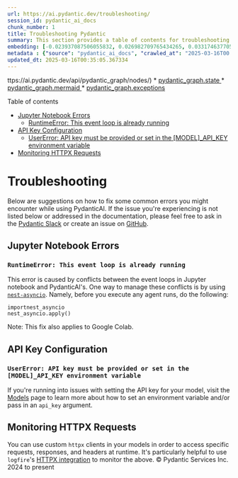 ```yaml
---
url: https://ai.pydantic.dev/troubleshooting/
session_id: pydantic_ai_docs
chunk_number: 1
title: Troubleshooting Pydantic
summary: This section provides a table of contents for troubleshooting common issues with Pydantic, including Jupyter Notebook errors, API key configuration errors, and monitoring HTTPX requests.
embedding: [-0.023937087506055832, 0.026982709765434265, 0.03317463770508766, -0.03496173769235611, 0.011760887689888477, -0.0080797104164958, -0.018009448423981667, 0.025308875367045403, 0.017292091622948647, 0.02281700260937214, -0.0029889896977692842, -0.04213531315326691, -0.03684952110052109, -0.035012081265449524, -0.003961198031902313, -0.003075513057410717, -0.014674365520477295, 0.045558493584394455, -0.006308341398835182, 0.05960359796881676, 0.059502918273210526, 0.018991095945239067, 0.01323965098708868, 0.03768014535307884, 0.018235983327031136, 0.020199276506900787, 0.030053503811359406, 0.019934987649321556, 0.007828006520867348, 0.018487688153982162, 0.023937087506055832, -0.011779765598475933, -0.03196645900607109, 0.0017650770023465157, -0.0015448356280103326, 0.007047723047435284, 0.033250149339437485, 0.008545364253222942, 0.003602519165724516, 0.05733826011419296, -0.008476145565509796, -0.01982172019779682, 0.007746202405542135, 0.0496361069381237, -0.04392241686582565, 0.004099635407328606, -0.010489780455827713, 0.005465131718665361, 0.0017855280311778188, 0.010231783613562584, -0.04548298195004463, 0.030053503811359406, -0.04674150422215462, -0.020778197795152664, -0.009558473713696003, -0.007035137619823217, -0.01230834424495697, -0.0004872839490417391, -0.011521768756210804, -0.041908781975507736, 0.051599398255348206, -0.012950190342962742, -0.020841123536229134, 0.05112116038799286, -0.0002967358741443604, -0.012226540595293045, -0.03010384552180767, -0.008054540492594242, -0.06851393729448318, -0.01390666700899601, 0.021571066230535507, 0.00015800350229255855, -0.02879498153924942, -0.03702571615576744, 0.005984271876513958, -0.0382087267935276, 0.007343475706875324, 0.10083277523517609, -0.016562148928642273, -0.025296291336417198, -0.0036622988991439342, 0.01707814261317253, -0.02693236991763115, -0.00966544821858406, 0.0034420574083924294, -0.03184060379862785, -0.08482437580823898, -0.010848458856344223, -0.037654977291822433, -0.02484322339296341, -0.02007342502474785, -0.0038353456184267998, -0.028216062113642693, 0.051599398255348206, 0.07007449865341187, 0.01671317219734192, 0.04465235769748688, -0.010395390912890434, 0.029097028076648712, 0.024654444307088852, 0.007072893436998129, -0.05618041753768921, -0.061617232859134674, 0.0192553848028183, 0.0427645742893219, -0.00796644389629364, 0.016625074669718742, 0.011452550068497658, -0.0048987967893481255, -0.02131936140358448, -0.10883697867393494, -0.024729955941438675, -0.013176724314689636, -0.023270070552825928, -0.06906768679618835, -0.04102781414985657, -0.02154589630663395, -0.013025701977312565, 0.0023392776492983103, -0.03682435303926468, -0.03684952110052109, 0.006258000154048204, 0.030380720272660255, 0.0030880982521921396, 0.014498172327876091, -0.004269535653293133, 0.02977662906050682, -0.032268501818180084, -0.05834507569670677, -0.018890414386987686, 0.013491354882717133, -0.04042372480034828, 0.03453384339809418, -0.04883065074682236, -0.015014166943728924, -0.04870479926466942, -0.011742009781301022, 0.0009305196581408381, -0.007186160422861576, 0.005804932210594416, 0.025409558787941933, -0.025774529203772545, -0.02160882204771042, 0.01736760325729847, -0.02801469899713993, 0.015366553328931332, 0.004549556877464056, -0.0016282127471640706, -0.01184898428618908, 0.027561631053686142, 0.049862638115882874, 0.042034633457660675, -0.00827478151768446, -0.02337075211107731, -0.029726287350058556, 0.0017587844049558043, 0.02478029765188694, 0.05915053188800812, 0.007374938577413559, -0.060610417276620865, -0.04077611118555069, 0.08462301641702652, -0.030909297987818718, 0.004905089270323515, -0.03179026395082474, -0.009111698716878891, -0.027108563110232353, -0.024075524881482124, -0.013554281555116177, -0.047320425510406494, -0.006481388118118048, -0.037529125809669495, 0.004452021326869726, 0.04263872280716896, 0.02029995806515217, -0.034886229783296585, -0.026026234030723572, -0.002123755868524313, -0.01724174991250038, -0.0038793939165771008, -0.05195178464055061, -0.04404826834797859, -0.061717916280031204, 0.0072490861639380455, -0.036195091903209686, -0.007494498044252396, 0.003939173649996519, 0.016348199918866158, -0.044123779982328415, 0.031060321256518364, 0.033350832760334015, 0.00042003169073723257, -0.01373047474771738, 0.01080441102385521, -0.002059256425127387, -0.012396440841257572, 0.03252020850777626, -0.017845841124653816, -0.01206293236464262, 0.02576194331049919, -0.02144521474838257, -0.0011688522063195705, 0.018852658569812775, 0.01795910857617855, 0.024239132180809975, -0.02615208551287651, -0.022024134173989296, -0.014875729568302631, -0.026126915588974953, -0.029197709634900093, -0.003508129855617881, -0.02592555247247219, 0.017455698922276497, 0.00612900173291564, 0.0168138537555933, 0.009998956695199013, -0.05285792052745819, 0.0038856863975524902, 0.004716311115771532, 0.005081282462924719, -0.037428442388772964, 0.04122917726635933, 0.029852140694856644, -0.00991086009889841, 0.01923021487891674, 0.0038038825150579214, 0.04022236168384552, -0.046212926506996155, 0.006613533012568951, 0.03866179287433624, 0.004093342460691929, 0.017619306221604347, -0.014724706299602985, 0.016675416380167007, 0.05154905840754509, -0.050944969058036804, 0.005839542020112276, -0.03453384339809418, -0.008532778359949589, 0.0024179352913051844, -0.0003822760481853038, -0.009237551130354404, -0.03727741912007332, 0.05904984846711159, 0.03239435330033302, 0.015140019357204437, -0.001557420939207077, -0.01857578381896019, 0.03481071814894676, 0.038837987929582596, 0.04155639559030533, 0.02340850792825222, 0.024792881682515144, -0.017669647932052612, 0.0051819640211761, -0.04966127499938011, -0.0032060847152024508, 0.015693768858909607, -0.06096280366182327, 0.0011192979291081429, 0.034559011459350586, 0.04978712648153305, -0.05904984846711159, -0.007009967230260372, -0.018814902752637863, -0.03750395402312279, -0.019670698791742325, 0.000669769651722163, -0.05804303288459778, -0.048402752727270126, 0.04296593740582466, 0.028492936864495277, 0.031161002814769745, -0.03662298992276192, -0.020350299775600433, 0.018827488645911217, 0.0002985056780744344, 0.04812587797641754, -0.019116947427392006, -0.007809128612279892, 0.030607253313064575, 0.017745159566402435, 0.04616258293390274, 0.0463639497756958, 0.009432622231543064, 0.05275724083185196, -0.02076561190187931, -0.005940223578363657, -0.007343475706875324, -0.017946522682905197, 0.029373902827501297, 0.04855377599596977, 0.014057690277695656, 0.018160471692681313, 0.03825906664133072, -0.012226540595293045, 0.03307395800948143, 0.0225275419652462, 0.01385632622987032, -0.030531741678714752, -0.01853802800178528, -0.010074468329548836, -0.05406610295176506, -0.03969378024339676, 0.004574727267026901, 0.0355909988284111, 0.008142637088894844, 0.005270060617476702, 0.05260621756315231, 0.0025201900862157345, -0.011748302727937698, -0.016209762543439865, -0.034609355032444, 0.023030951619148254, -0.01335291750729084, -0.022288423031568527, 0.07762563228607178, -0.030028333887457848, 0.029852140694856644, -0.012849508784711361, -0.04991298168897629, -0.059301555156707764, 0.01769481785595417, -0.020035669207572937, -0.028920834884047508, -0.017027800902724266, 0.03229367360472679, -0.0028395401313900948, 0.014850558713078499, -0.0035458856727927923, 0.029751459136605263, -0.042714234441518784, 0.012547464109957218, 0.01841217651963234, -0.006972211413085461, -0.01805979013442993, 0.017178824171423912, -0.001713162986561656, -0.0026822248473763466, 0.05260621756315231, -0.04465235769748688, -0.02445308119058609, -0.04948508366942406, -0.019431577995419502, -0.0424373596906662, -0.014158371835947037, -0.004162561148405075, 0.029952822253108025, -0.01988464593887329, 0.012516000308096409, -0.021696917712688446, 0.019972743466496468, -0.0012852655490860343, 0.0163230299949646, -0.018235983327031136, 0.027888845652341843, -0.006229683756828308, -0.013491354882717133, -0.041707418859004974, -0.0024383862037211657, -0.09318096190690994, -0.012302052229642868, -0.01200000662356615, 0.01084216684103012, -0.015127433463931084, -0.01016885694116354, -0.009287891909480095, -0.029071856290102005, 0.02869429998099804, 0.0098731042817235, 0.022338764742016792, 0.019645527005195618, 0.010760362260043621, -0.003432618686929345, -0.030607253313064575, 0.010615632869303226, 0.008344000205397606, 0.014473002403974533, 0.04004616662859917, 0.02803986892104149, 0.03425696864724159, 0.011987421661615372, 0.00920608825981617, -0.023609871044754982, 0.03528895601630211, 0.020450981333851814, -0.00920608825981617, -0.019532261416316032, -0.01900368183851242, 0.02435239963233471, 0.027108563110232353, -0.02879498153924942, -0.028946004807949066, -0.01433456502854824, 0.010288416408002377, -0.00662611797451973, -0.007595180068165064, 0.02418879233300686, 0.09992664307355881, -0.001990037737414241, -0.015920301899313927, -0.026454132050275803, -0.030808616429567337, 0.054116442799568176, 0.00502779521048069, -0.015580501407384872, 0.041355032473802567, 0.0532103069126606, -0.0064562177285552025, -0.02416362054646015, 0.007267964072525501, -0.0326460599899292, 0.0033319368958473206, -0.02912219800055027, -0.014548514038324356, -0.06423495709896088, 0.025157853960990906, 0.004134244751185179, 0.010175149887800217, 0.02826640196144581, 0.01720399409532547, -0.09277823567390442, -0.020023083314299583, 0.014850558713078499, -0.07470586150884628, 0.02866913005709648, 0.01877714693546295, -0.06196961924433708, 0.035339295864105225, -0.06438598036766052, 0.023043537512421608, 0.015920301899313927, -0.0022857903968542814, -0.03254537656903267, 0.03903935104608536, -0.030682764947414398, 0.03846042975783348, -0.01084216684103012, 0.005732567515224218, -0.015643427148461342, 0.019079193472862244, -0.02582487091422081, -0.013415844179689884, 0.04535713046789169, -0.012497122399508953, -0.004354485776275396, -0.0266051534563303, -0.03528895601630211, 0.014473002403974533, -0.0010296282125636935, -0.0027593092527240515, -0.019267970696091652, 0.02422654815018177, 0.018663879483938217, -0.002192974556237459, -0.057992689311504364, 0.05557632818818092, -0.011314112693071365, 0.02980179898440838, 0.026630323380231857, 0.012333515100181103, 0.03289776295423508, -0.02314421907067299, 0.03634611517190933, -0.008218148723244667, 0.007683276664465666, -0.008306244388222694, -0.0057357135228812695, -0.004379656165838242, -0.015265870839357376, 0.006493973080068827, -0.03944207727909088, 0.016247518360614777, -0.07395075261592865, -0.03594338521361351, -0.025799699127674103, -0.0026444692630320787, 0.02834191359579563, -0.01661248877644539, 0.015114848501980305, -0.029600435867905617, 0.0055909836664795876, 0.015983229503035545, 0.014007349498569965, 0.03616992011666298, 0.03956792876124382, -0.0006414529052563012, -0.009596229530870914, -0.00966544821858406, 0.014649195596575737, -0.04419929161667824, 0.023433677852153778, 0.045331958681344986, -0.013151554390788078, 0.00413109827786684, 0.0024572641123086214, -0.03757946565747261, -0.031161002814769745, 0.021822771057486534, -0.007286841981112957, -0.03299844637513161, -0.03669850155711174, -0.0052889385260641575, 0.04812587797641754, -0.013831156305968761, -0.018550613895058632, -0.004716311115771532, -0.02373572438955307, 0.031035151332616806, 0.051045648753643036, -0.01116308942437172, 0.014800217933952808, 0.034659694880247116, 0.02291768416762352, -0.03309912607073784, 0.02826640196144581, -0.009130576625466347, 0.018135301768779755, -0.021004730835556984, 0.006311487406492233, 0.023332996293902397, -0.03795702010393143, -0.004020977765321732, -0.015567916445434093, -0.004090196453034878, -0.041606735438108444, -0.010030419565737247, -0.01701521687209606, 0.013025701977312565, -0.0064688026905059814, 0.007645520847290754, -0.005842688027769327, -0.009847934357821941, -0.012742534279823303, -0.045004744082689285, 0.03121134452521801, -0.000849502335768193, -0.0058458345010876656, -0.04452650621533394, -0.02209964580833912, -0.00950184091925621, 0.03345151245594025, -0.023685382679104805, 0.017871011048555374, 0.0027781871613115072, 0.012616682797670364, 0.005927638150751591, -0.006777140777558088, -0.010124809108674526, 0.030934469774365425, 0.03503724932670593, -0.021860526874661446, 0.008941798470914364, -0.029097028076648712, 0.013101213611662388, 0.008123759180307388, -0.004162561148405075, -0.03627060353755951, 0.01798427850008011, 0.023169388994574547, -0.01269848644733429, -0.02050132304430008, 0.021621406078338623, 0.01279916800558567, -0.012591511942446232, 0.04762246832251549, 0.019758794456720352, -0.03229367360472679, -0.04100264608860016, -0.0074126943945884705, -0.0010862617054954171, 0.010061882436275482, -0.003470374271273613, -0.02680651657283306, 0.019205044955015182, -0.01951967552304268, -0.01599581353366375, 0.000898270052857697, 0.005949662532657385, 0.008822239004075527, -0.02281700260937214, -0.025673847645521164, -0.004127951804548502, 0.04684218764305115, -0.061164166778326035, 0.006531728897243738, -0.00477609084919095, 0.016788681969046593, 0.008797068148851395, 0.022087059915065765, 0.005166232585906982, -0.02715890295803547, -0.02099214680492878, -0.012471952475607395, -0.001427635783329606, 0.004049294162541628, 0.0463639497756958, 0.0058584194630384445, 0.002312534023076296, 0.018223397433757782, 0.01104982290416956, -0.0077147395350039005, -0.016109080985188484, -0.0030487694311887026, -0.023119047284126282, 0.007425279356539249, 0.029323561117053032, 0.037856340408325195, -0.013013117015361786, -0.012962776236236095, -0.03571685403585434, -0.02457893267273903, -0.0001999870000872761, -0.0368998646736145, -0.014586268924176693, 0.009394866414368153, -0.007211330812424421, 0.025409558787941933, 0.026353448629379272, -0.03186577558517456, 0.019570015370845795, 0.0063681211322546005, -0.0018704782705754042, -0.022250667214393616, -0.017556380480527878, 0.013755644671618938, -0.02142004296183586, -0.04404826834797859, -0.041153665632009506, 0.00542108342051506, -0.01798427850008011, 0.02826640196144581, 0.03747878223657608, 0.0045558493584394455, -0.014573683962225914, 0.01626010425388813, -0.03992031514644623, -0.01104982290416956, -0.015127433463931084, -0.04218565672636032, -0.021269021555781364, 0.01769481785595417, 0.008004199713468552, 0.0028002113103866577, 0.027838505804538727, -0.04981229826807976, 0.0025249095633625984, 0.030531741678714752, 0.03989514708518982, 0.007639228366315365, -0.004442582372575998, -0.01196225080639124, 0.03581753373146057, 0.02467961609363556, 0.024918735027313232, 0.013378088362514973, -0.001341899042017758, -0.019708452746272087, -0.005776615813374519, 0.04508025571703911, -0.05142320692539215, 0.052153147757053375, -0.0015873108059167862, -0.013805985450744629, -0.025485068559646606, 0.021004730835556984, 0.005584691185504198, 0.020979560911655426, 0.02281700260937214, -0.016637660562992096, -0.02572418935596943, 0.05834507569670677, 0.011320404708385468, 0.026529641821980476, -0.029650777578353882, -0.015781864523887634, 0.04573468863964081, -0.04815104976296425, -0.02934873104095459, 0.031186172738671303, -0.028417425230145454, -0.012213955633342266, -0.06131519004702568, 0.030607253313064575, 0.046338777989149094, -0.039416905492544174, 0.005534350406378508, 0.02230100892484188, -0.0069029927253723145, -0.013025701977312565, 0.02383640594780445, -0.017216579988598824, -0.020551662892103195, -0.011433672159910202, -0.01096801832318306, 0.019570015370845795, -0.02980179898440838, 0.018827488645911217, 0.014410076662898064, -0.08175358176231384, -0.014321980066597462, 0.004508655052632093, 0.018009448423981667, 0.009117991663515568, 0.004955430049449205, -0.011880447156727314, 0.00961510743945837, 0.008268489502370358, 0.05240485444664955, -0.014712121337652206, -0.05031570792198181, 0.013705303892493248, -0.0231819748878479, 0.021986378356814384, -0.05623076111078262, -0.002875722711905837, 0.013755644671618938, 0.0564824640750885, -0.013365503400564194, -0.0029669655486941338, 0.01439749076962471, 0.0078028361313045025, -0.016234932467341423, -0.007444157265126705, -0.00303618423640728, -0.008803361095488071, 0.016625074669718742, 0.02605140395462513, -0.0024478251580148935, -0.0027640287298709154, -0.04319247230887413, -0.023433677852153778, -0.008035662584006786, -0.03611958026885986, 0.01537913829088211, -0.009117991663515568, -0.03989514708518982, 0.037000544369220734, -0.04168224707245827, 0.0018610393162816763, -0.025321461260318756, -0.008822239004075527, -0.0059465160593390465, 0.021998964250087738, 0.025900380685925484, -0.022804416716098785, -0.008564242161810398, 0.04022236168384552, 0.015228115022182465, -0.011364453472197056, -0.00333822937682271, 0.009696911089122295, -0.005056112073361874, -0.00991086009889841, 0.02142004296183586, 0.006689044181257486, -0.011226016096770763, 0.020161520689725876, -0.0031651826575398445, -0.015127433463931084, -0.03861145302653313, 0.008463559672236443, -0.017141068354249, 0.02478029765188694, 0.007934981025755405, -0.00039564783219248056, 0.03682435303926468, -0.0004298638959880918, 0.003265864448621869, 0.008633460849523544, -0.015265870839357376, -0.02778816409409046, 0.0013285272289067507, 0.03926588594913483, 0.02582487091422081, -0.03778082877397537, -0.012667023576796055, -0.03184060379862785, 0.05046673119068146, -0.002444678917527199, -0.029097028076648712, -0.013365503400564194, -0.021923452615737915, -0.01000524964183569, 0.0192553848028183, -0.029424242675304413, -0.005836395546793938, -0.03163924068212509, -0.043796561658382416, -0.0004656531091313809, -0.08467335253953934, -0.03254537656903267, 0.00031364726601168513, -0.023886745795607567, 0.009891982190310955, -0.032595716416835785, -0.013025701977312565, -0.08608289808034897, 0.010508658364415169, -0.00607236847281456, 0.024503422901034355, 0.05185110494494438, -0.03440798819065094, 0.005789200775325298, 0.02248978614807129, -0.010043005459010601, -0.010175149887800217, 0.011238601058721542, 0.007796543184667826, -0.025900380685925484, -0.01184898428618908, 0.035012081265449524, -0.024088110774755478, 0.017971692606806755, 0.007947565987706184, 0.02715890295803547, 0.0001325380872003734, 0.010879921726882458, 0.002367594512179494, -0.0001067777193384245, 0.06524177640676498, -0.013277406804263592, -0.024239132180809975, 0.0022087059915065765, -0.006663873791694641, 0.055022578686475754, 0.007821713574230671, -0.0005411644233390689, -0.020287374034523964, -0.008180392906069756, -0.00886628683656454, -0.016398541629314423, 0.06483905017375946, -0.004458313807845116, 0.0385107696056366, -0.00017717629089020193, -0.02328265644609928, -0.018550613895058632, -0.013592037372291088, 0.05024019628763199, 0.015580501407384872, -0.0004935765755362809, -0.006182488985359669, -0.02866913005709648, -0.026655495166778564, -0.01428422424942255, 0.0019758795388042927, -0.03871213644742966, 0.04221082478761673, -0.006232829764485359, -0.0020325130317360163, 0.02396225742995739, 0.058093372732400894, -0.06831257045269012, 0.011748302727937698, -0.0176318921148777, -0.00037205053376965225, 0.01384374126791954, -0.00052346644224599, -0.03430730849504471, -0.012050347402691841, -0.02826640196144581, 0.005052965600043535, -0.006242268718779087, -0.0064247543923556805, -0.003577348543331027, 0.015882546082139015, -0.0030928177293390036, -0.0013474050210788846, 0.010206612758338451, -0.015504990704357624, -0.0016423711786046624, 0.01831149496138096, 0.006701629143208265, 0.00656948471441865, 0.0022905098740011454, -0.024138450622558594, 0.02510751225054264, -0.004074464552104473, -0.014674365520477295, 0.05109599232673645, -0.01160357240587473, -0.004514947533607483, 0.015341382473707199, -0.021004730835556984, -0.001958574866876006, -0.019909817725419998, 0.015190360136330128, -0.028996344655752182, -0.01390666700899601, 0.0036119578871876, -0.021533310413360596, 0.010716314427554607, -0.01857578381896019, 0.029600435867905617, 0.004952284041792154, 0.0032281088642776012, 0.03946724906563759, 0.030632423236966133, -0.007676983717828989, 0.022288423031568527, 0.0012199797201901674, 0.06317780166864395, -0.0007248299662023783, -0.030833788216114044, -0.028719469904899597, 0.05230417102575302, 0.0231819748878479, 0.0011452549370005727, 0.016662830486893654, 0.004341900814324617, -0.0060220276936888695, -0.003319351701065898, 0.03783116862177849, -0.007205038331449032, -0.027888845652341843, 0.013592037372291088, 0.030607253313064575, -0.0078028361313045025, -0.023660212755203247, 0.044400654733181, 0.0017902475083246827, 0.009325647726655006, -0.016599904745817184, -0.01054641418159008, -0.007739909924566746, 0.0017147361068055034, 0.016725756227970123, 0.00894809141755104, -0.0072490861639380455, 0.03805770352482796, -0.009866812266409397, -0.013931837864220142, 0.026756176725029945, -0.0039549050852656364, 0.006538021378219128, 0.007828006520867348, -0.0029370756819844246, -0.007450449746102095, 0.0007425279472954571, -0.02703305147588253, -0.029323561117053032, 0.0073686460964381695, -0.004272682126611471, -0.0030833787750452757, 0.016247518360614777, -0.005959101486951113, 0.04100264608860016, -0.015681182965636253, -0.015014166943728924, 0.02144521474838257, -0.004496069625020027, 0.035213444381952286, 0.023005781695246696, -0.051700081676244736, -0.015467234887182713, 0.010741484351456165, -0.0008369170827791095, 0.027838505804538727, -0.012912435457110405, -0.01808496005833149, 0.0073371827602386475, -0.001615627552382648, -0.0037252248730510473, -0.004738335032016039, -0.0018783439882099628, -0.014926070347428322, 0.012578926980495453, 0.0007208971073850989, 0.015454648993909359, 0.0222003273665905, 0.036094408482313156, 0.06942006945610046, 0.029147367924451828, 0.06297643482685089, -0.021596236154437065, 0.015605672262609005, -0.025082342326641083, -0.03463452309370041, 0.008023077622056007, 0.013415844179689884, 0.028845323249697685, -0.00462821451947093, 0.010282124392688274, 0.02537180297076702, -0.018487688153982162, 0.007299427408725023, 0.019758794456720352, 0.013176724314689636, 0.020463567227125168, 0.0450550839304924, 0.014196127653121948, 0.01059675496071577, 0.0378815121948719, -0.004747773986309767, -0.01743052899837494, 0.0038573697675019503, 0.011307819746434689, 0.018336664885282516, 0.0030912444926798344, -0.02242686040699482, 0.016637660562992096, 0.01841217651963234, 0.011074992828071117, -0.024767711758613586, 0.03111066296696663, 0.03173992410302162, -0.01968328282237053, 0.034282136708498, -0.0026853710878640413, 0.005893028806895018, -0.026529641821980476, 0.024629274383187294, -0.026403790339827538, -0.03249503672122955, 0.0010359209263697267, 0.023823820054531097, -0.030959639698266983, -0.022993195801973343, -0.004672262817621231, 0.012547464109957218, 0.001947562675923109, 0.035213444381952286, 0.018198227509856224, 0.008476145565509796, 0.002230730140581727, -0.02781333401799202, -0.0014567391481250525, 0.014108031056821346, -0.030934469774365425, -0.00206554913893342, 0.020639760419726372, 0.005461985245347023, 0.026026234030723572, -0.014120616018772125, 0.015190360136330128, -0.010181442834436893, 0.015580501407384872, 0.013944422826170921, -0.011326697655022144, -0.024855807423591614, -0.00013961727381683886, 0.002992135938256979, 0.03793185204267502, 0.06222132593393326, 0.009275306947529316, -0.015039336867630482, -0.0025359217543154955, 0.0072805495001375675, 0.012201369740068913, -0.0068904077634215355, -0.00468484777957201, -0.0018783439882099628, 0.022061889991164207, 0.021243849769234657, -0.03012901544570923, 0.005515472497791052, -0.012572634033858776, 0.02308129146695137, -0.012497122399508953, -0.016662830486893654, -0.0002538674743846059, 0.006106977816671133, -0.044576846063137054, 0.01495124027132988, 0.03747878223657608, 0.020627174526453018, -0.026227597147226334, 0.021898280829191208, -0.049057185649871826, 0.01831149496138096, -0.02592555247247219, -0.010395390912890434, -0.015605672262609005, -0.023358168080449104, -0.020526492968201637, -0.03201679885387421, -0.012188784778118134, -0.004341900814324617, 0.0016911388374865055, -0.0031368660274893045, 0.037327758967876434, -0.020941805094480515, 0.0016879925969988108, -0.05235451087355614, 0.004448874853551388, 0.01116308942437172, 0.040172021836042404, 0.015630843117833138, 0.02412586472928524, -0.01279916800558567, 0.007790250703692436, -0.0050655510276556015, -0.003898271592333913, 0.014045104384422302, 0.003113268641754985, -0.04447616636753082, 0.00896067637950182, -0.021571066230535507, -0.021822771057486534, 0.03211747854948044, -0.026101745665073395, -0.00930676981806755, -0.020526492968201637, -0.045885708183050156, 0.04085162281990051, 0.0112637709826231, -0.027083391323685646, 0.0005808865535072982, 0.019481919705867767, -0.007060308009386063, 0.009281598962843418, 0.0007594393100589514, -0.015316211618483067, -0.01609649509191513, -0.013805985450744629, 0.016625074669718742, 0.0022999488282948732, 0.027762994170188904, 0.005012063775211573, 0.012226540595293045, 0.03639645501971245, -0.01808496005833149, -0.006311487406492233, -0.004071318544447422, 0.0262779388576746, -0.005962247494608164, -0.012113274075090885, -0.012201369740068913, 0.012459367513656616, 0.011314112693071365, -0.046338777989149094, 0.011528060771524906, -0.06881597638130188, -0.014108031056821346, 0.011232308112084866, -0.01269848644733429, -0.005310962442308664, -0.0002723520155996084, 0.00991086009889841, -0.009942322969436646, 0.01090509258210659, -0.029424242675304413, -0.009589937515556812, 0.005855273455381393, -0.012364977970719337, 0.0011869434965774417, 0.06347984820604324, 0.013881497085094452, -0.019242800772190094, 0.029147367924451828, 0.014145786873996258, 0.0036622988991439342, 0.017027800902724266, 0.028946004807949066, 0.012396440841257572, -0.031689584255218506, -0.008532778359949589, 0.0545191690325737, 0.008941798470914364, -0.0030235990416258574, 0.017329847440123558, 0.00027176208095625043, 0.004011538811028004, -0.005068697035312653, -0.0020167813636362553, 0.0007000528275966644, 0.01935606822371483, 0.05295860394835472, -0.02011118084192276, -0.014712121337652206, -0.0005993710947223008, -0.01586996205151081, 0.015165189281105995, -0.0039863684214651585, 0.012295759283006191, 0.02105507254600525, 0.0008699533063918352, -0.04195912182331085, 0.01385632622987032, -0.000951757188886404, -0.03974412381649017, 0.02105507254600525, -0.007840591482818127, -0.015844792127609253, -0.00557525223121047, 0.02379865013062954, 0.031714752316474915, -0.001411117729730904, -5.933734428253956e-05, -0.008891457691788673, -0.019343482330441475, 0.031236514449119568, 0.018865244463086128, 0.001390666700899601, -0.0011216576676815748, 0.027058221399784088, 0.03717673942446709, -0.005773469340056181, 0.013214480131864548, -0.0035175688099116087, -0.01079182606190443, 0.007230208721011877, 0.009942322969436646, 0.06901734322309494, 0.0028049307875335217, 0.033678047358989716, -0.03209231048822403, 0.017908766865730286, 0.010527536273002625, 0.03425696864724159, -0.002723126905038953, -0.015920301899313927, -0.0010500792413949966, 0.006538021378219128, 0.007582594640552998, -0.0005789200658909976, -0.013038286939263344, 0.026227597147226334, 0.02768748253583908, 0.025245949625968933, 0.012742534279823303, 0.01795910857617855, -0.022703735157847404, 0.00945150014013052, 0.02746094949543476, 0.024704786017537117, -0.022011548280715942, -0.012509708292782307, -0.002337704412639141, 0.003973782993853092, -0.022275839000940323, -0.027108563110232353, 0.005317255388945341, -0.01434714999049902, -0.024541178718209267, 0.014510758221149445, 0.018663879483938217, -0.00026999227702617645, 0.008388048969209194, 0.026353448629379272, -0.004046148154884577, 0.008450974710285664, -0.01599581353366375, 0.010993189178407192, 0.004143683705478907, 0.03244469687342644, 0.0007582594407722354, 0.0027939185965806246, -0.06151655316352844, 0.026454132050275803, 0.011156797409057617, -0.012333515100181103, -0.00746932765468955, -0.01576928049325943, -0.029524924233555794, 0.023358168080449104, 0.022804416716098785, 0.00019123633683193475, 0.0017823816742748022, -0.03903935104608536, -0.015177774243056774, -0.0024572641123086214, -0.03483588621020317, 0.022112229838967323, -0.04042372480034828, 0.0018091253004968166, 0.03211747854948044, -0.010584169067442417, -0.0430917926132679, -0.0036434209905564785, -0.010647095739841461, 0.005962247494608164, 0.03043106012046337, -0.024339813739061356, -0.022741490975022316, -0.014410076662898064, -0.03969378024339676, 0.007003674749284983, -0.027309926226735115, -0.009180917404592037, -0.002307814545929432, 0.010256953537464142, -0.012591511942446232, 0.022376520559191704, -0.007154697086662054, -0.015353967435657978, -0.027108563110232353, 0.03352702409029007, 0.008646045811474323, -0.022414276376366615, 0.008180392906069756, 0.005115891806781292, 0.0023156802635639906, -0.016901949420571327, 0.021923452615737915, 0.02461668848991394, 0.0011074993526563048, 0.029172537848353386, -0.003275303402915597, 0.027435777708888054, 0.012289466336369514, -0.045558493584394455, -0.004379656165838242, -0.03770531713962555, -0.02725958451628685, -0.02834191359579563, -0.007620350457727909, 0.008614582940936089, -0.045130595564842224, -0.0231819748878479, 0.027611970901489258, 0.010313587263226509, 0.005893028806895018, -0.001873624511063099, 0.04183327034115791, -0.016373369842767715, 0.012572634033858776, -0.013768229633569717, 0.005675933789461851, 0.01814788579940796, 0.05542530491948128, -0.020086010918021202, 0.0011130053317174315, -0.005002624820917845, 0.004404826555401087, 0.021533310413360596, -0.02811538055539131, -0.006582069676369429, 0.003154170699417591, -0.0022323033772408962, -0.004354485776275396, 0.011012067086994648, -0.005241743754595518, -0.02605140395462513, 0.008306244388222694, -0.0460367314517498, -0.01867646537721157, 0.0002499345864634961, -0.004732042551040649, 0.0060692219994962215, 0.017279505729675293, 0.02193603664636612, -0.006651288364082575, 0.02177242934703827, 0.012446781620383263, 0.0022149987053126097, -0.020803367719054222, 0.013503940775990486, -0.03868696466088295, 0.008205562829971313, -0.03747878223657608, 0.039970654994249344, 0.01965811289846897, -0.003416887018829584, -0.014649195596575737, -0.022968025878071785, -0.020476151257753372, -0.01677609793841839, -0.016436297446489334, -0.007997906766831875, -0.0010996335186064243, 0.01701521687209606, 0.01609649509191513, -0.015303626656532288, 0.008564242161810398, 9.802706335904077e-05, -0.013415844179689884, -0.007066600490361452, -0.0023062415421009064, -0.026303108781576157, 0.014372320845723152, 0.0021678039338439703, 0.005962247494608164, 0.0040776110254228115, -0.0015330370515584946, -0.01379340048879385, 0.02879498153924942, -0.0055909836664795876, 0.0018657587934285402, -0.019305726513266563, -0.004477191716432571, -0.04019718989729881, -0.015882546082139015, 0.011622450314462185, 0.05889882519841194, 0.0008927640155889094, 0.026227597147226334, 0.03146304935216904, -0.0031242805998772383, 0.03506242111325264, -0.013868912123143673, -0.019544845446944237, 0.022968025878071785, 0.005937077105045319, -0.028769811615347862, -0.011968543753027916, 0.035339295864105225, -0.00962769240140915, 0.0017068703891709447, -0.013478769920766354, -0.015114848501980305, -0.03438282012939453, 0.011836398392915726, -0.02197379246354103, -0.01685160957276821, 0.006644995883107185, 0.0003665445256046951, 0.013692718930542469, -0.0003665445256046951, 0.0077587878331542015, 0.028769811615347862, 0.036975376307964325, 0.012484537437558174, -0.015844792127609253, -0.0577913261950016, -0.026554813608527184, 0.0262779388576746, 0.022930270060896873, 0.01818564161658287, 0.002192974556237459, 0.00041177263483405113, -0.010162564925849438, 0.028090208768844604, 0.008941798470914364, 0.02082853764295578, -0.04331832379102707, -0.02617725543677807, -0.01384374126791954, -0.01527845673263073, -0.008155222050845623, -0.023937087506055832, 0.029524924233555794, -0.007588887121528387, 0.007274257019162178, 0.007267964072525501, -0.02670583501458168, 0.0168138537555933, 0.021369703114032745, 0.010502365417778492, -0.017871011048555374, 0.004886211361736059, -0.005804932210594416, 0.005628739483654499, -0.005568959750235081, 0.001761930761858821, 0.011232308112084866, -0.004820139147341251, -0.02439015544950962, 0.04392241686582565, -0.017141068354249, -0.00013135823246557266, 0.04261355102062225, 0.012868386693298817, 0.009898275136947632, -0.03561617061495781, -0.004385949112474918, 0.0288956630975008, 0.0033602535258978605, 0.021168338134884834, -0.009577351622283459, 0.029323561117053032, 0.03989514708518982, 0.00462821451947093, 0.023106463253498077, -0.016134250909090042, 0.0018264299724251032, 0.03541480749845505, 0.001188516616821289, -0.012264296412467957, 0.00907394289970398, 0.009545888751745224, 0.012880971655249596, -0.022678565233945847, 0.0025312022771686316, 0.023421093821525574, 0.005713689606636763, 0.04747144877910614, 0.01483797375112772, 0.0457095168530941, -0.00572942104190588, -0.00477609084919095, -0.005713689606636763, 0.007066600490361452, 0.016209762543439865, 0.0077587878331542015, -0.0028442596085369587, -0.03574202209711075, 0.018072374165058136, -0.0008086003363132477, -0.03370321914553642, -0.020060839131474495, 0.025648677721619606, 0.027888845652341843, -0.0067582628689706326, -0.010275831446051598, 0.0288956630975008, 0.02086629346013069, 0.025057172402739525, 0.013705303892493248, 0.008935505524277687, -0.00661982549354434, 0.005276353098452091, -0.013768229633569717, 0.0019491357961669564, -0.014259053394198418, -0.0007035924354568124, -0.005144208204001188, 0.0024918734561651945, 0.0007342689204961061, 0.009508132934570312, -0.0053801811300218105, 0.01049607340246439, -0.013340332545340061, -0.02265339531004429, -0.014649195596575737, -0.0028883079066872597, 0.017971692606806755, -0.006097538862377405, 0.030405890196561813, 0.0032784496434032917, -0.003753541735932231, -0.01884007267653942, -0.013717888854444027, -0.005628739483654499, 0.009508132934570312, -0.044551678001880646, 0.01439749076962471, -0.03163924068212509, 0.0207278560847044, -0.004043001681566238, 0.006600947584956884, -0.010407976806163788, -0.01274882722645998, -0.002680651843547821, -0.007016259711235762]
metadata : {"source": "pydantic_ai_docs", "crawled_at": "2025-03-16T00:35:05.365820", "url_path": "/troubleshooting/", "chunk_size": 2489}
updated_dt: 2025-03-16T00:35:05.367334
---
```

ttps://ai.pydantic.dev/api/pydantic_graph/nodes/)
    * [ pydantic_graph.state  ](https://ai.pydantic.dev/api/pydantic_graph/state/)
    * [ pydantic_graph.mermaid  ](https://ai.pydantic.dev/api/pydantic_graph/mermaid/)
    * [ pydantic_graph.exceptions  ](https://ai.pydantic.dev/api/pydantic_graph/exceptions/)


Table of contents 
  * [ Jupyter Notebook Errors  ](https://ai.pydantic.dev/troubleshooting/#jupyter-notebook-errors)
    * [ RuntimeError: This event loop is already running  ](https://ai.pydantic.dev/troubleshooting/#runtimeerror-this-event-loop-is-already-running)
  * [ API Key Configuration  ](https://ai.pydantic.dev/troubleshooting/#api-key-configuration)
    * [ UserError: API key must be provided or set in the [MODEL]_API_KEY environment variable  ](https://ai.pydantic.dev/troubleshooting/#usererror-api-key-must-be-provided-or-set-in-the-model_api_key-environment-variable)
  * [ Monitoring HTTPX Requests  ](https://ai.pydantic.dev/troubleshooting/#monitoring-httpx-requests)


# Troubleshooting
Below are suggestions on how to fix some common errors you might encounter while using PydanticAI. If the issue you're experiencing is not listed below or addressed in the documentation, please feel free to ask in the [Pydantic Slack](https://ai.pydantic.dev/help/) or create an issue on [GitHub](https://github.com/pydantic/pydantic-ai/issues).
## Jupyter Notebook Errors
### `RuntimeError: This event loop is already running`
This error is caused by conflicts between the event loops in Jupyter notebook and PydanticAI's. One way to manage these conflicts is by using [`nest-asyncio`](https://pypi.org/project/nest-asyncio/). Namely, before you execute any agent runs, do the following: 
```
importnest_asyncio
nest_asyncio.apply()

```

Note: This fix also applies to Google Colab. 
## API Key Configuration
### `UserError: API key must be provided or set in the [MODEL]_API_KEY environment variable`
If you're running into issues with setting the API key for your model, visit the [Models](https://ai.pydantic.dev/models/) page to learn more about how to set an environment variable and/or pass in an `api_key` argument.
## Monitoring HTTPX Requests
You can use custom `httpx` clients in your models in order to access specific requests, responses, and headers at runtime.
It's particularly helpful to use `logfire`'s [HTTPX integration](https://ai.pydantic.dev/logfire/#monitoring-httpx-requests) to monitor the above.
© Pydantic Services Inc. 2024 to present